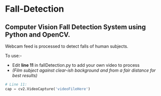 # Fall-Detection

## Computer Vision Fall Detection System using Python and OpenCV.

Webcam feed is processed to detect falls of human subjects.

To use:-

*  Edit **line 11** in fallDetection.py to add your own video to process
* *(Film subject against clear-ish background and from a fair distance for best results)*

```Python
# Line 11:
cap = cv2.VideoCapture('videoFileHere')
```

